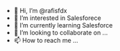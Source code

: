 - 👋 Hi, I’m @rafisfdx
- 👀 I’m interested in Salesforece
- 🌱 I’m currently learning Salesforce
- 💞️ I’m looking to collaborate on ...
- 📫 How to reach me ...

<!---
rafisfdx/rafisfdx is a ✨ special ✨ repository because its `README.md` (this file) appears on your GitHub profile.
You can click the Preview link to take a look at your changes.
--->
